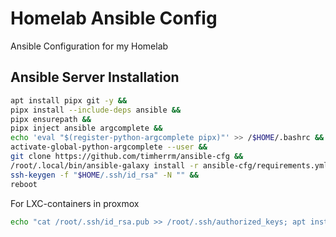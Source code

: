 
# Homelab Ansible Config

Ansible Configuration for my Homelab


## Ansible Server Installation

```bash
apt install pipx git -y &&
pipx install --include-deps ansible &&
pipx ensurepath &&
pipx inject ansible argcomplete &&
echo 'eval "$(register-python-argcomplete pipx)"' >> /$HOME/.bashrc &&
activate-global-python-argcomplete --user &&
git clone https://github.com/timherrm/ansible-cfg &&
/root/.local/bin/ansible-galaxy install -r ansible-cfg/requirements.yml &&
ssh-keygen -f "$HOME/.ssh/id_rsa" -N "" &&
reboot
```
    
For LXC-containers in proxmox
```bash
echo "cat /root/.ssh/id_rsa.pub >> /root/.ssh/authorized_keys; apt install sudo -y" | pct enter 123
```
